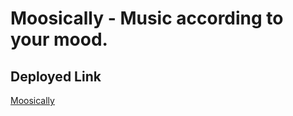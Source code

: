 # Moosically - Music according to your mood.

## Deployed Link
[Moosically](https://moosically.vercel.app/)
